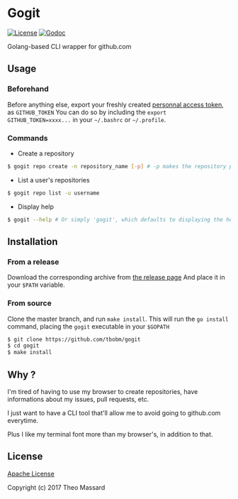 # Gogit

[![License](https://img.shields.io/badge/License-Apache%202.0-blue.svg)](https://opensource.org/licenses/Apache-2.0)
[![Godoc](https://godoc.org/github.com/tbobm/gogit?status.svg)](https://godoc.org/github.com/tbobm/gogit)

Golang-based CLI wrapper for github.com

## Usage

### Beforehand

Before anything else, export your freshly created 
[personnal access token](https://github.com/settings/token), as `GITHUB_TOKEN` 
You can do so by including the `export GITHUB_TOKEN=xxxx...` in your `~/.bashrc`
or `~/.profile`.

### Commands

- Create a repository

```bash
$ gogit repo create -n repository_name [-p] # -p makes the repository private
```

- List a user's repositories

```bash
$ gogit repo list -u username
```

- Display help

```bash
$ gogit --help # Or simply 'gogit', which defaults to displaying the help
```

## Installation

### From a release

Download the corresponding archive from [the release page](https://github.com/tbobm/gogit/releases)
And place it in your `$PATH` variable.

### From source

Clone the master branch, and run `make install`.
This will run the `go install` command, placing the `gogit` executable in your `$GOPATH`

```bash
$ git clone https://github.com/tbobm/gogit
$ cd gogit
$ make install
```

## Why ?

I'm tired of having to use my browser to create repositories, have 
informations about my issues, pull requests, etc.

I just want to have a CLI tool that'll allow me to avoid going to
github.com everytime.

Plus I like my terminal font more than my browser's, in addition to that.

## License

[Apache License](https://github.com/tbobm/gogit/blob/master/LICENSE)

Copyright (c) 2017 Theo Massard
